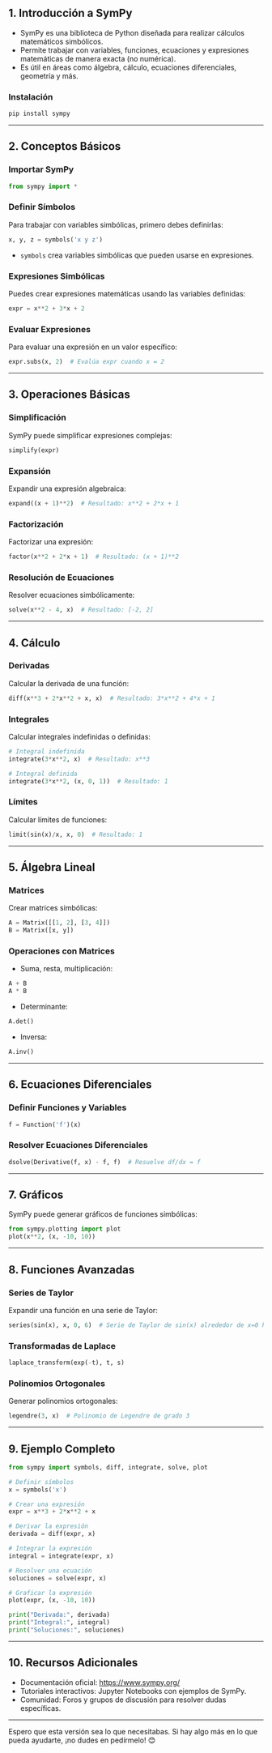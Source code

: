 
## 1. Introducción a SymPy
- SymPy es una biblioteca de Python diseñada para realizar cálculos matemáticos simbólicos.
- Permite trabajar con variables, funciones, ecuaciones y expresiones matemáticas de manera exacta (no numérica).
- Es útil en áreas como álgebra, cálculo, ecuaciones diferenciales, geometría y más.

### Instalación
```bash
pip install sympy
```

---

## 2. Conceptos Básicos

### Importar SymPy
```python
from sympy import *
```

### Definir Símbolos
Para trabajar con variables simbólicas, primero debes definirlas:
```python
x, y, z = symbols('x y z')
```
- `symbols` crea variables simbólicas que pueden usarse en expresiones.

### Expresiones Simbólicas
Puedes crear expresiones matemáticas usando las variables definidas:
```python
expr = x**2 + 3*x + 2
```

### Evaluar Expresiones
Para evaluar una expresión en un valor específico:
```python
expr.subs(x, 2)  # Evalúa expr cuando x = 2
```

---

## 3. Operaciones Básicas

### Simplificación
SymPy puede simplificar expresiones complejas:
```python
simplify(expr)
```

### Expansión
Expandir una expresión algebraica:
```python
expand((x + 1)**2)  # Resultado: x**2 + 2*x + 1
```

### Factorización
Factorizar una expresión:
```python
factor(x**2 + 2*x + 1)  # Resultado: (x + 1)**2
```

### Resolución de Ecuaciones
Resolver ecuaciones simbólicamente:
```python
solve(x**2 - 4, x)  # Resultado: [-2, 2]
```

---

## 4. Cálculo

### Derivadas
Calcular la derivada de una función:
```python
diff(x**3 + 2*x**2 + x, x)  # Resultado: 3*x**2 + 4*x + 1
```

### Integrales
Calcular integrales indefinidas o definidas:
```python
# Integral indefinida
integrate(3*x**2, x)  # Resultado: x**3

# Integral definida
integrate(3*x**2, (x, 0, 1))  # Resultado: 1
```

### Límites
Calcular límites de funciones:
```python
limit(sin(x)/x, x, 0)  # Resultado: 1
```

---

## 5. Álgebra Lineal

### Matrices
Crear matrices simbólicas:
```python
A = Matrix([[1, 2], [3, 4]])
B = Matrix([x, y])
```

### Operaciones con Matrices
- Suma, resta, multiplicación:
```python
A + B
A * B
```

- Determinante:
```python
A.det()
```

- Inversa:
```python
A.inv()
```

---

## 6. Ecuaciones Diferenciales

### Definir Funciones y Variables
```python
f = Function('f')(x)
```

### Resolver Ecuaciones Diferenciales
```python
dsolve(Derivative(f, x) - f, f)  # Resuelve df/dx = f
```

---

## 7. Gráficos

SymPy puede generar gráficos de funciones simbólicas:
```python
from sympy.plotting import plot
plot(x**2, (x, -10, 10))
```

---

## 8. Funciones Avanzadas

### Series de Taylor
Expandir una función en una serie de Taylor:
```python
series(sin(x), x, 0, 6)  # Serie de Taylor de sin(x) alrededor de x=0 hasta orden 6
```

### Transformadas de Laplace
```python
laplace_transform(exp(-t), t, s)
```

### Polinomios Ortogonales
Generar polinomios ortogonales:
```python
legendre(3, x)  # Polinomio de Legendre de grado 3
```

---

## 9. Ejemplo Completo

```python
from sympy import symbols, diff, integrate, solve, plot

# Definir símbolos
x = symbols('x')

# Crear una expresión
expr = x**3 + 2*x**2 + x

# Derivar la expresión
derivada = diff(expr, x)

# Integrar la expresión
integral = integrate(expr, x)

# Resolver una ecuación
soluciones = solve(expr, x)

# Graficar la expresión
plot(expr, (x, -10, 10))

print("Derivada:", derivada)
print("Integral:", integral)
print("Soluciones:", soluciones)
```

---

## 10. Recursos Adicionales
- Documentación oficial: https://www.sympy.org/
- Tutoriales interactivos: Jupyter Notebooks con ejemplos de SymPy.
- Comunidad: Foros y grupos de discusión para resolver dudas específicas.

---

Espero que esta versión sea lo que necesitabas. Si hay algo más en lo que pueda ayudarte, ¡no dudes en pedírmelo! 😊